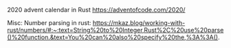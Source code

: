 2020 advent calendar in Rust
https://adventofcode.com/2020/

Misc:
Number parsing in rust:
https://mkaz.blog/working-with-rust/numbers/#:~:text=String%20to%20Integer,Rust%2C%20use%20parse()%20function.&text=You%20can%20also%20specify%20the,%3A%3A().